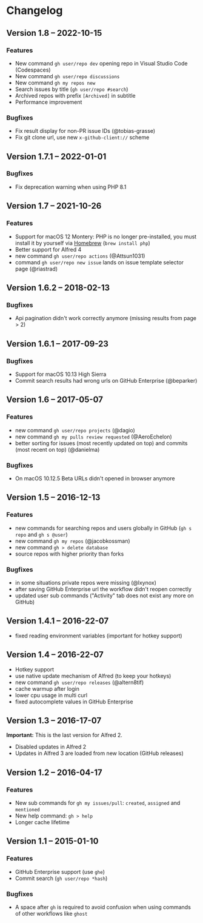 Changelog
=========

Version 1.8 – 2022-10-15
------------------------

### Features

* New command `gh user/repo dev` opening repo in Visual Studio Code (Codespaces)
* New command `gh user/repo discussions`
* New command `gh my repos new`
* Search issues by title (`gh user/repo #search`)
* Archived repos with prefix `[Archived]` in subtitle
* Performance improvement

### Bugfixes

* Fix result display for non-PR issue IDs (@tobias-grasse)
* Fix git clone url, use new `x-github-client://` scheme


Version 1.7.1 – 2022-01-01
--------------------------

### Bugfixes

* Fix deprecation warning when using PHP 8.1


Version 1.7 – 2021-10-26
------------------------

### Features

* Support for macOS 12 Montery: PHP is no longer pre-installed, you must install it by yourself via [Homebrew](https://brew.sh) (`brew install php`)
* Better support for Alfred 4
* new command `gh user/repo actions` (@Attsun1031)
* command `gh user/repo new issue` lands on issue template selector page (@riastrad)


Version 1.6.2 – 2018-02-13
--------------------------

### Bugfixes

* Api pagination didn't work correctly anymore (missing results from page > 2)


Version 1.6.1 – 2017-09-23
--------------------------

### Bugfixes

* Support for macOS 10.13 High Sierra
* Commit search results had wrong urls on GitHub Enterprise (@beparker)


Version 1.6 – 2017-05-07
------------------------

### Features

* new command `gh user/repo projects` (@dagio)
* new command `gh my pulls review requested` (@AeroEchelon)
* better sorting for issues (most recently updated on top) and commits (most recent on top) (@danielma)

### Bugfixes

* On macOS 10.12.5 Beta URLs didn't opened in browser anymore


Version 1.5 – 2016-12-13
------------------------

### Features

* new commands for searching repos and users globally in GitHub (`gh s repo` and `gh s @user`)
* new command `gh my repos` (@jacobkossman)
* new command `gh > delete database`
* source repos with higher priority than forks

### Bugfixes

* in some situations private repos were missing (@lxynox)
* after saving GitHub Enterprise url the workflow didn't reopen correctly
* updated user sub commands ("Activity" tab does not exist any more on GitHub)


Version 1.4.1 – 2016-22-07
--------------------------

* fixed reading environment variables (important for hotkey support)


Version 1.4 – 2016-22-07
------------------------

* Hotkey support
* use native update mechanism of Alfred (to keep your hotkeys)
* new command `gh user/repo releases` (@altern8tif)
* cache warmup after login
* lower cpu usage in multi curl
* fixed autocomplete values in GitHub Enterprise


Version 1.3 – 2016-17-07
------------------------

**Important:** This is the last version for Alfred 2.

* Disabled updates in Alfred 2
* Updates in Alfred 3 are loaded from new location (GitHub releases)


Version 1.2 – 2016-04-17
------------------------

### Features

* New sub commands for `gh my issues/pull`: `created`, `assigned` and `mentioned`
* New help command: `gh > help`
* Longer cache lifetime


Version 1.1 – 2015-01-10
------------------------

### Features

* GitHub Enterprise support (use `ghe`)
* Commit search (`gh user/repo *hash`)

### Bugfixes

* A space after `gh` is required to avoid confusion when using commands of other workflows like `ghost`
